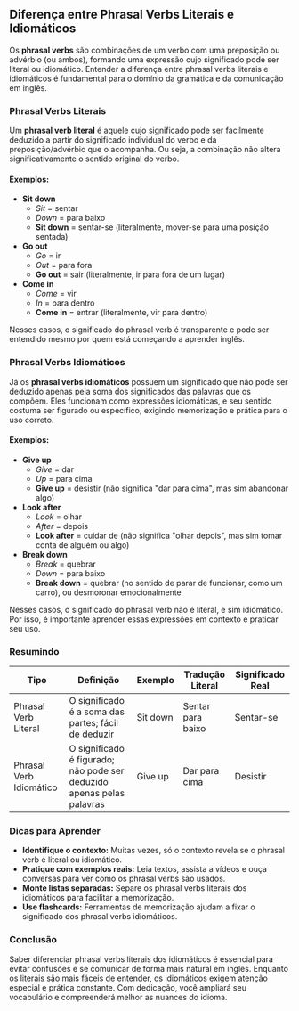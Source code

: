 
## Diferença entre Phrasal Verbs Literais e Idiomáticos

Os **phrasal verbs** são combinações de um verbo com uma preposição ou advérbio (ou ambos), formando uma expressão cujo significado pode ser literal ou idiomático. Entender a diferença entre phrasal verbs literais e idiomáticos é fundamental para o domínio da gramática e da comunicação em inglês.

### Phrasal Verbs Literais

Um **phrasal verb literal** é aquele cujo significado pode ser facilmente deduzido a partir do significado individual do verbo e da preposição/advérbio que o acompanha. Ou seja, a combinação não altera significativamente o sentido original do verbo.

#### Exemplos:

- **Sit down**  
  - *Sit* = sentar  
  - *Down* = para baixo  
  - **Sit down** = sentar-se (literalmente, mover-se para uma posição sentada)
- **Go out**  
  - *Go* = ir  
  - *Out* = para fora  
  - **Go out** = sair (literalmente, ir para fora de um lugar)
- **Come in**  
  - *Come* = vir  
  - *In* = para dentro  
  - **Come in** = entrar (literalmente, vir para dentro)

Nesses casos, o significado do phrasal verb é transparente e pode ser entendido mesmo por quem está começando a aprender inglês.

### Phrasal Verbs Idiomáticos

Já os **phrasal verbs idiomáticos** possuem um significado que não pode ser deduzido apenas pela soma dos significados das palavras que os compõem. Eles funcionam como expressões idiomáticas, e seu sentido costuma ser figurado ou específico, exigindo memorização e prática para o uso correto.

#### Exemplos:

- **Give up**  
  - *Give* = dar  
  - *Up* = para cima  
  - **Give up** = desistir (não significa "dar para cima", mas sim abandonar algo)
- **Look after**  
  - *Look* = olhar  
  - *After* = depois  
  - **Look after** = cuidar de (não significa "olhar depois", mas sim tomar conta de alguém ou algo)
- **Break down**  
  - *Break* = quebrar  
  - *Down* = para baixo  
  - **Break down** = quebrar (no sentido de parar de funcionar, como um carro), ou desmoronar emocionalmente

Nesses casos, o significado do phrasal verb não é literal, e sim idiomático. Por isso, é importante aprender essas expressões em contexto e praticar seu uso.

### Resumindo

| Tipo                | Definição                                                                 | Exemplo      | Tradução Literal | Significado Real      |
|---------------------|---------------------------------------------------------------------------|--------------|------------------|-----------------------|
| Phrasal Verb Literal| O significado é a soma das partes; fácil de deduzir                       | Sit down     | Sentar para baixo| Sentar-se             |
| Phrasal Verb Idiomático| O significado é figurado; não pode ser deduzido apenas pelas palavras   | Give up      | Dar para cima    | Desistir              |

### Dicas para Aprender

- **Identifique o contexto:** Muitas vezes, só o contexto revela se o phrasal verb é literal ou idiomático.
- **Pratique com exemplos reais:** Leia textos, assista a vídeos e ouça conversas para ver como os phrasal verbs são usados.
- **Monte listas separadas:** Separe os phrasal verbs literais dos idiomáticos para facilitar a memorização.
- **Use flashcards:** Ferramentas de memorização ajudam a fixar o significado dos phrasal verbs idiomáticos.

### Conclusão

Saber diferenciar phrasal verbs literais dos idiomáticos é essencial para evitar confusões e se comunicar de forma mais natural em inglês. Enquanto os literais são mais fáceis de entender, os idiomáticos exigem atenção especial e prática constante. Com dedicação, você ampliará seu vocabulário e compreenderá melhor as nuances do idioma.

```
